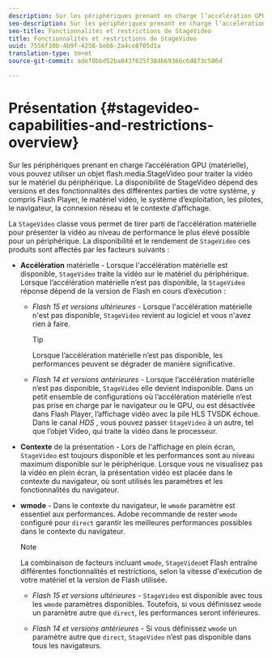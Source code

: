```yaml
---
description: Sur les périphériques prenant en charge l’accélération GPU (matérielle), vous pouvez utiliser un objet flash.media.StageVideo pour traiter la vidéo sur le matériel du périphérique. La disponibilité de StageVideo dépend des versions et des fonctionnalités des différentes parties de votre système, y compris Flash Player, le matériel vidéo, le système d’exploitation, les pilotes, le navigateur, la connexion réseau et le contexte d’affichage.
seo-description: Sur les périphériques prenant en charge l’accélération GPU (matérielle), vous pouvez utiliser un objet flash.media.StageVideo pour traiter la vidéo sur le matériel du périphérique. La disponibilité de StageVideo dépend des versions et des fonctionnalités des différentes parties de votre système, y compris Flash Player, le matériel vidéo, le système d’exploitation, les pilotes, le navigateur, la connexion réseau et le contexte d’affichage.
seo-title: Fonctionnalités et restrictions de StageVideo
title: Fonctionnalités et restrictions de StageVideo
uuid: 7556f30b-4b9f-4258-beb6-2a4ce8f05d1a
translation-type: tm+mt
source-git-commit: adef0bbd52ba043f625f38db69366c6d873c586d

---
```



# Présentation {#stagevideo-capabilities-and-restrictions-overview}

Sur les périphériques prenant en charge l’accélération GPU (matérielle), vous pouvez utiliser un objet flash.media.StageVideo pour traiter la vidéo sur le matériel du périphérique. La disponibilité de StageVideo dépend des versions et des fonctionnalités des différentes parties de votre système, y compris Flash Player, le matériel vidéo, le système d’exploitation, les pilotes, le navigateur, la connexion réseau et le contexte d’affichage.

La `StageVideo` classe vous permet de tirer parti de l’accélération matérielle pour présenter la vidéo au niveau de performance le plus élevé possible pour un périphérique. La disponibilité et le rendement de `StageVideo` ces produits sont affectés par les facteurs suivants :

* **Accélération** matérielle - Lorsque l&#39;accélération matérielle est disponible, `StageVideo` traite la vidéo sur le matériel du périphérique. Lorsque l’accélération matérielle n’est pas disponible, la `StageVideo` réponse dépend de la version de Flash en cours d’exécution :

   * *Flash 15 et versions ultérieures* - Lorsque l&#39;accélération matérielle n&#39;est pas disponible, `StageVideo` revient au logiciel et vous n&#39;avez rien à faire.

      >[!TIP]
      >
      >Lorsque l’accélération matérielle n’est pas disponible, les performances peuvent se dégrader de manière significative.

   * *Flash 14 et versions antérieures* - Lorsque l’accélération matérielle n’est pas disponible, `StageVideo` elle devient indisponible. Dans un petit ensemble de configurations où l’accélération matérielle n’est pas prise en charge par le navigateur ou le GPU, ou est désactivée dans Flash Player, l’affichage vidéo avec la pile HLS TVSDK échoue. Dans le canal *HDS* , vous pouvez passer `StageVideo` à un autre, tel que l’objet Video, qui traite la vidéo dans le processeur.

* **Contexte** de la présentation - Lors de l&#39;affichage en plein écran, `StageVideo` est toujours disponible et les performances sont au niveau maximum disponible sur le périphérique. Lorsque vous ne visualisez pas la vidéo en plein écran, la présentation vidéo est placée dans le contexte du navigateur, où sont utilisés les paramètres et les fonctionnalités du navigateur.

* **wmode** - Dans le contexte du navigateur, le `wmode` paramètre est essentiel aux performances. Adobe recommande de rester `wmode` configuré pour `direct` garantir les meilleures performances possibles dans le contexte du navigateur.

   >[!NOTE]
   >
   >La combinaison de facteurs incluant `wmode`, `StageVideo`et Flash entraîne différentes fonctionnalités et restrictions, selon la vitesse d&#39;exécution de votre matériel et la version de Flash utilisée.

   * *Flash 15 et versions ultérieures* - `StageVideo` est disponible avec tous les `wmode` paramètres disponibles. Toutefois, si vous définissez `wmode` un paramètre autre que `direct`, les performances seront inférieures.

   * *Flash 14 et versions antérieures* - Si vous définissez `wmode` un paramètre autre que `direct`, `StageVideo` n’est pas disponible dans tous les navigateurs.

